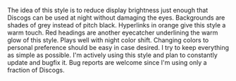 The idea of this style is to reduce display brightness just enough that Discogs can be used at night without damaging the eyes.
Backgrounds are shades of grey instead of pitch black.
Hyperlinks in orange give this style a warm touch.
Red headings are another eyecatcher underlining the warm glow of this style.
Plays well with night color shift.
Changing colors to personal preference should be easy in case desired.
I try to keep everything as simple as possible. I'm actively using this style and plan to constantly update and bugfix it.
Bug reports are welcome since I'm using only a fraction of Discogs.
